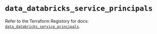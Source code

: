 # `data_databricks_service_principals`

Refer to the Terraform Registory for docs: [`data_databricks_service_principals`](https://registry.terraform.io/providers/databricks/databricks/1.24.1/docs/data-sources/service_principals).
